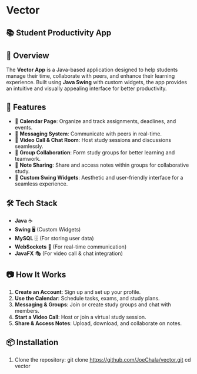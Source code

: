 # Vector
## 📚 Student Productivity App
## 📌 Overview
The **Vector App** is a Java-based application designed to help students manage their time, collaborate with peers, and enhance their learning experience. Built using **Java Swing** with custom widgets, the app provides an intuitive and visually appealing interface for better productivity.

## 🚀 Features
- 📅 **Calendar Page**: Organize and track assignments, deadlines, and events.
- 💬 **Messaging System**: Communicate with peers in real-time.
- 🎥 **Video Call & Chat Room**: Host study sessions and discussions seamlessly.
- 📖 **Group Collaboration**: Form study groups for better learning and teamwork.
- 📝 **Note Sharing**: Share and access notes within groups for collaborative study.
- 🎨 **Custom Swing Widgets**: Aesthetic and user-friendly interface for a seamless experience.

## 🛠️ Tech Stack
- **Java** ☕
- **Swing** 🖥️ (Custom Widgets)
- **MySQL** 🗄️ (For storing user data)
- **WebSockets** 🔗 (For real-time communication)
- **JavaFX** 🎭 (For video call & chat integration)

## 📷 How It Works
1. **Create an Account**: Sign up and set up your profile.
2. **Use the Calendar**: Schedule tasks, exams, and study plans.
3. **Messaging & Groups**: Join or create study groups and chat with members.
4. **Start a Video Call**: Host or join a virtual study session.
5. **Share & Access Notes**: Upload, download, and collaborate on notes.

## 📦 Installation
1. Clone the repository:
   git clone https://github.com/JoeChala/vector.git
   cd vector

